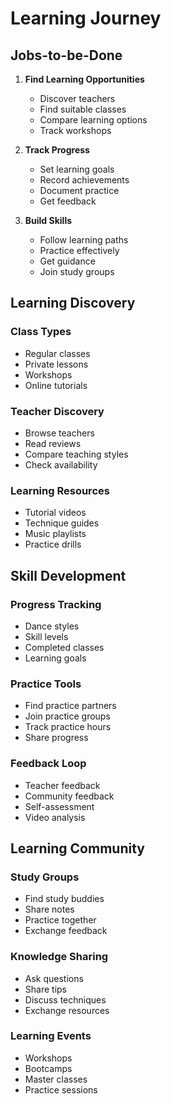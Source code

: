# Learning Journey

## Jobs-to-be-Done

1. **Find Learning Opportunities**

   - Discover teachers
   - Find suitable classes
   - Compare learning options
   - Track workshops

2. **Track Progress**

   - Set learning goals
   - Record achievements
   - Document practice
   - Get feedback

3. **Build Skills**
   - Follow learning paths
   - Practice effectively
   - Get guidance
   - Join study groups

## Learning Discovery

### Class Types

- Regular classes
- Private lessons
- Workshops
- Online tutorials

### Teacher Discovery

- Browse teachers
- Read reviews
- Compare teaching styles
- Check availability

### Learning Resources

- Tutorial videos
- Technique guides
- Music playlists
- Practice drills

## Skill Development

### Progress Tracking

- Dance styles
- Skill levels
- Completed classes
- Learning goals

### Practice Tools

- Find practice partners
- Join practice groups
- Track practice hours
- Share progress

### Feedback Loop

- Teacher feedback
- Community feedback
- Self-assessment
- Video analysis

## Learning Community

### Study Groups

- Find study buddies
- Share notes
- Practice together
- Exchange feedback

### Knowledge Sharing

- Ask questions
- Share tips
- Discuss techniques
- Exchange resources

### Learning Events

- Workshops
- Bootcamps
- Master classes
- Practice sessions
